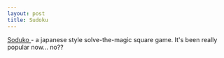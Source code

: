 ```yaml
---
layout: post
title: Sudoku
---
```


[Soduko ](http://en.wikipedia.org/wiki/Sudoku)- a japanese style solve-the-magic square game. It's been really popular now... no??
